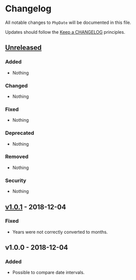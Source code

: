 # Changelog

All notable changes to `PhpDate` will be documented in this file.

Updates should follow the [Keep a CHANGELOG](http://keepachangelog.com/) principles.

## [Unreleased](https://github.com/Stadly/PhpDate/compare/v1.0.1...HEAD)

### Added
- Nothing

### Changed
- Nothing

### Fixed
- Nothing

### Deprecated
- Nothing

### Removed
- Nothing

### Security
- Nothing

## [v1.0.1](https://github.com/Stadly/PhpDate/compare/v1.0.0...v1.0.1) - 2018-12-04

### Fixed
- Years were not correctly converted to months.

## v1.0.0 - 2018-12-04

### Added
- Possible to compare date intervals.
